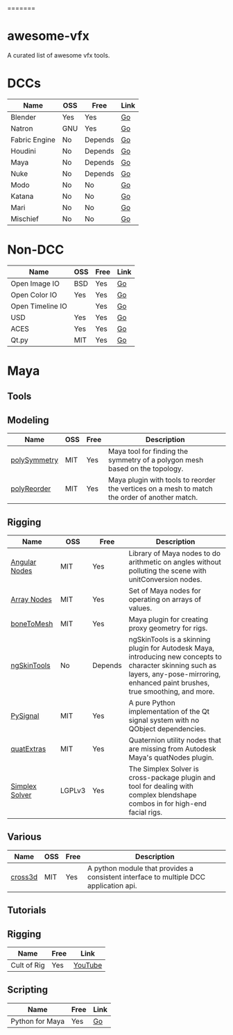 =======
# awesome-vfx
A curated list of awesome vfx tools.

DCCs
==========

|Name         |OSS      |Free    |Link|
|-------      |--       |--------|----|
|Blender      |Yes      |Yes     |[Go](https://www.blender.org/)|
|Natron       |GNU      |Yes     |[Go](http://natron.fr/)
|Fabric Engine|No       |Depends |[Go](http://fabricengine.com/)
|Houdini      |No       |Depends |[Go](https://www.sidefx.com/)|
|Maya         |No       |Depends |[Go](https://www.autodesk.com/education/free-software/maya)|
|Nuke         |No       |Depends |[Go](https://www.foundry.com/products/nuke)
|Modo         |No       |No      |[Go](https://www.foundry.com/products/modo)
|Katana       |No       |No      |[Go](https://www.foundry.com/products/katana)
|Mari         |No       |No      |[Go](https://www.foundry.com/products/mari)
|Mischief     |No       |No      |[Go](https://www.madewithmischief.com/)


Non-DCC
==========
|Name            |OSS |Free    |Link                          
|----------------|----|--------|------------------------------
|Open Image IO   |BSD |Yes     |[Go](https://github.com/OpenImageIO/oiio)|
|Open Color IO   |Yes |Yes     |[Go](http://opencolorio.org/)
|Open Timeline IO|    |Yes     |[Go](http://opentimelineio.org/)
|USD             |Yes |Yes     |[Go](https://github.com/PixarAnimationStudios/USD)
|ACES            |Yes |Yes     |[Go](https://github.com/ampas/aces-dev/)
|Qt.py           |MIT |Yes     |[Go](https://github.com/mottosso/Qt.py)



Maya
==========

Tools
----------

## Modeling
|Name                                                      |OSS   |Free    |Description
|--------------                                            |----- |--------|----|
|[polySymmetry](https://github.com/yantor3d/polySymmetry)  |MIT   |Yes     |Maya tool for finding the symmetry of a polygon mesh based on the topology.
|[polyReorder](https://github.com/yantor3d/polyReorder)    |MIT   |Yes     |Maya plugin with tools to reorder the vertices on a mesh to match the order of another match.

## Rigging


|Name                                                     |OSS   |Free    |Description
|-----------------------------------------------------    |----- |--------|----|
|[Angular Nodes](https://github.com/yantor3d/angularNodes)|MIT   |Yes     |Library of Maya nodes to do arithmetic on angles without polluting the scene with unitConversion nodes.
|[Array Nodes](https://github.com/yantor3d/arrayNodes)    |MIT   |Yes     |Set of Maya nodes for operating on arrays of values.
|[boneToMesh](https://github.com/yantor3d/boneToMesh)     |MIT   |Yes     |Maya plugin for creating proxy geometry for rigs.
|[ngSkinTools](http://www.ngskintools.com/)               |No    |Depends |ngSkinTools is a skinning plugin for Autodesk Maya, introducing new concepts to character skinning such as layers, any-pose-mirroring, enhanced paint brushes, true smoothing, and more.
|[PySignal](https://github.com/dgovil/PySignal)           |MIT   |Yes     |A pure Python implementation of the Qt signal system with no QObject dependencies.
|[quatExtras](https://github.com/yantor3d/polySymmetry)   |MIT   |Yes     |Quaternion utility nodes that are missing from Autodesk Maya's quatNodes plugin.
|[Simplex Solver](https://github.com/blurstudio/Simplex)  |LGPLv3|Yes     |The Simplex Solver is cross-package plugin and tool for dealing with complex blendshape combos in for high-end facial rigs.



## Various

|Name                                            |OSS |Free | Description
|------------------------------------------------|----|-----|-------------|
|[cross3d](https://github.com/blurstudio/cross3d)| MIT |Yes  | A python module that provides a consistent interface to multiple DCC application api.


Tutorials
----------

## Rigging
|Name           |Free    |Link
|---------------|--------|----------------------------------------------------------------------------|
|Cult of Rig    |Yes     |[YouTube](http://youtube.com/cultofrig)|[Twitch](http://twitch.tv/cultofrig)|

## Scripting
|Name           |Free    |Link
|---------------|--------|----------------------------------------------------------------------------|
|Python for Maya|Yes   |[Go](http://dgovil.com/blog/2016/11/18/python-for-maya-course/)
